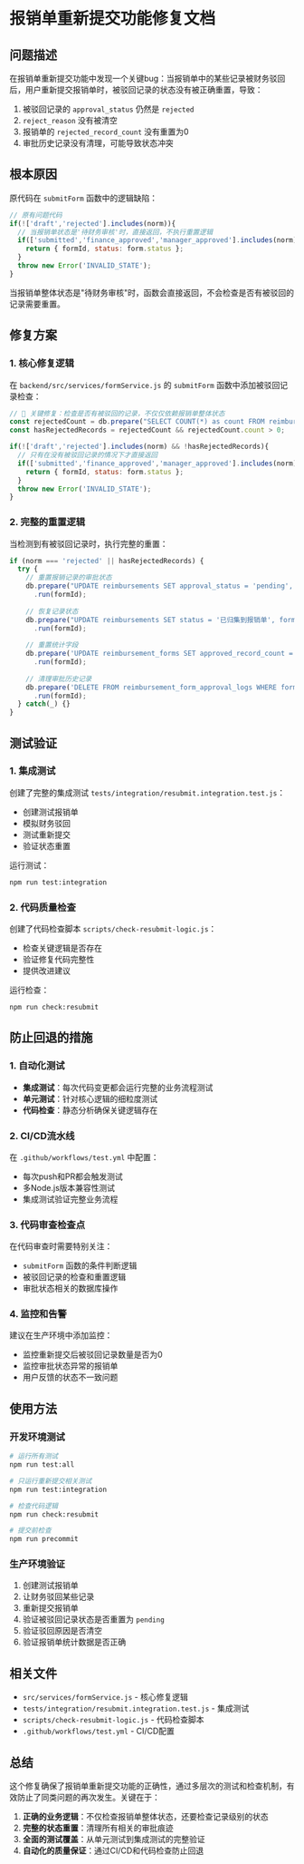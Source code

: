 # 报销单重新提交功能修复文档

## 问题描述

在报销单重新提交功能中发现一个关键bug：当报销单中的某些记录被财务驳回后，用户重新提交报销单时，被驳回记录的状态没有被正确重置，导致：

1. 被驳回记录的 `approval_status` 仍然是 `rejected`
2. `reject_reason` 没有被清空
3. 报销单的 `rejected_record_count` 没有重置为0
4. 审批历史记录没有清理，可能导致状态冲突

## 根本原因

原代码在 `submitForm` 函数中的逻辑缺陷：

```javascript
// 原有问题代码
if(!['draft','rejected'].includes(norm)){
  // 当报销单状态是'待财务审核'时，直接返回，不执行重置逻辑
  if(['submitted','finance_approved','manager_approved'].includes(norm)){
    return { formId, status: form.status };
  }
  throw new Error('INVALID_STATE');
}
```

当报销单整体状态是"待财务审核"时，函数会直接返回，不会检查是否有被驳回的记录需要重置。

## 修复方案

### 1. 核心修复逻辑

在 `backend/src/services/formService.js` 的 `submitForm` 函数中添加被驳回记录检查：

```javascript
// 🔧 关键修复：检查是否有被驳回的记录，不仅仅依赖报销单整体状态
const rejectedCount = db.prepare("SELECT COUNT(*) as count FROM reimbursements WHERE form_id = ? AND approval_status = 'rejected'").get(formId);
const hasRejectedRecords = rejectedCount && rejectedCount.count > 0;

if(!['draft','rejected'].includes(norm) && !hasRejectedRecords){
  // 只有在没有被驳回记录的情况下才直接返回
  if(['submitted','finance_approved','manager_approved'].includes(norm)){
    return { formId, status: form.status };
  }
  throw new Error('INVALID_STATE');
}
```

### 2. 完整的重置逻辑

当检测到有被驳回记录时，执行完整的重置：

```javascript
if (norm === 'rejected' || hasRejectedRecords) {
  try {
    // 重置报销记录的审批状态
    db.prepare("UPDATE reimbursements SET approval_status = 'pending', approver_id = NULL, approved_at = NULL, reject_reason = NULL WHERE form_id = ?")
      .run(formId);
    
    // 恢复记录状态
    db.prepare("UPDATE reimbursements SET status = '已归集到报销单', form_status = '已绑定' WHERE form_id = ?")
      .run(formId);
    
    // 重置统计字段
    db.prepare('UPDATE reimbursement_forms SET approved_record_count = 0, rejected_record_count = 0 WHERE id = ?')
      .run(formId);
    
    // 清理审批历史记录
    db.prepare('DELETE FROM reimbursement_form_approval_logs WHERE form_id = ?')
      .run(formId);
  } catch(_) {}
}
```

## 测试验证

### 1. 集成测试

创建了完整的集成测试 `tests/integration/resubmit.integration.test.js`：

- 创建测试报销单
- 模拟财务驳回
- 测试重新提交
- 验证状态重置

运行测试：
```bash
npm run test:integration
```

### 2. 代码质量检查

创建了代码检查脚本 `scripts/check-resubmit-logic.js`：

- 检查关键逻辑是否存在
- 验证修复代码完整性
- 提供改进建议

运行检查：
```bash
npm run check:resubmit
```

## 防止回退的措施

### 1. 自动化测试

- **集成测试**：每次代码变更都会运行完整的业务流程测试
- **单元测试**：针对核心逻辑的细粒度测试
- **代码检查**：静态分析确保关键逻辑存在

### 2. CI/CD流水线

在 `.github/workflows/test.yml` 中配置：

- 每次push和PR都会触发测试
- 多Node.js版本兼容性测试
- 集成测试验证完整业务流程

### 3. 代码审查检查点

在代码审查时需要特别关注：

- `submitForm` 函数的条件判断逻辑
- 被驳回记录的检查和重置逻辑
- 审批状态相关的数据库操作

### 4. 监控和告警

建议在生产环境中添加监控：

- 监控重新提交后被驳回记录数量是否为0
- 监控审批状态异常的报销单
- 用户反馈的状态不一致问题

## 使用方法

### 开发环境测试

```bash
# 运行所有测试
npm run test:all

# 只运行重新提交相关测试
npm run test:integration

# 检查代码逻辑
npm run check:resubmit

# 提交前检查
npm run precommit
```

### 生产环境验证

1. 创建测试报销单
2. 让财务驳回某些记录
3. 重新提交报销单
4. 验证被驳回记录状态是否重置为 `pending`
5. 验证驳回原因是否清空
6. 验证报销单统计数据是否正确

## 相关文件

- `src/services/formService.js` - 核心修复逻辑
- `tests/integration/resubmit.integration.test.js` - 集成测试
- `scripts/check-resubmit-logic.js` - 代码检查脚本
- `.github/workflows/test.yml` - CI/CD配置

## 总结

这个修复确保了报销单重新提交功能的正确性，通过多层次的测试和检查机制，有效防止了同类问题的再次发生。关键在于：

1. **正确的业务逻辑**：不仅检查报销单整体状态，还要检查记录级别的状态
2. **完整的状态重置**：清理所有相关的审批痕迹
3. **全面的测试覆盖**：从单元测试到集成测试的完整验证
4. **自动化的质量保证**：通过CI/CD和代码检查防止回退
